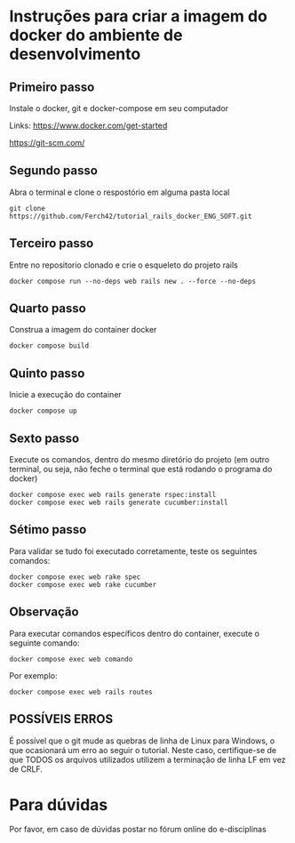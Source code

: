 # Instruções para criar a imagem do docker do ambiente de desenvolvimento

## Primeiro passo 
Instale o docker, git e docker-compose em seu computador

Links: 
https://www.docker.com/get-started

https://git-scm.com/

## Segundo passo 
Abra o terminal e clone o respostório em alguma pasta local

````
git clone https://github.com/Ferch42/tutorial_rails_docker_ENG_SOFT.git
````

## Terceiro passo 
Entre no repositorio clonado e crie o esqueleto do projeto rails

````
docker compose run --no-deps web rails new . --force --no-deps 
````

## Quarto passo 

Construa a imagem do container docker

````
docker compose build
````

## Quinto passo 
Inicie a execução do container

````
docker compose up
````

## Sexto passo 
Execute os comandos, dentro do mesmo diretório do projeto (em outro terminal, ou seja, não feche o terminal que está rodando o programa do docker)

````
docker compose exec web rails generate rspec:install
docker compose exec web rails generate cucumber:install
````

## Sétimo passo 
Para validar se tudo foi executado corretamente, teste os seguintes comandos:

````
docker compose exec web rake spec
docker compose exec web rake cucumber
````

## Observação
Para executar comandos específicos dentro do container, execute o seguinte comando: 

````
docker compose exec web comando
````

Por exemplo:

````
docker compose exec web rails routes
````

## POSSÍVEIS ERROS 
É possível que o git mude as quebras de linha de Linux para Windows, o que ocasionará um erro ao seguir o tutorial. Neste caso, certifique-se de que TODOS os arquivos utilizados utilizem a terminação de linha LF em vez de CRLF.

# Para dúvidas

Por favor, em caso de dúvidas postar no fórum online do e-disciplinas
